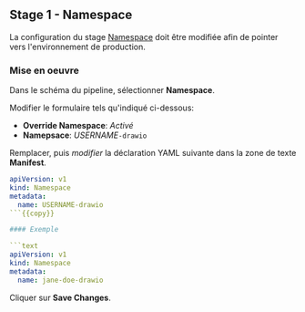 ## Stage 1 - Namespace

La configuration du stage [Namespace](https://kubernetes.io/docs/concepts/overview/working-with-objects/namespaces/) doit être modifiée afin de pointer vers l'environnement de production.

### Mise en oeuvre

Dans le schéma du pipeline, sélectionner **Namespace**.

Modifier le formulaire tels qu'indiqué ci-dessous:

* **Override Namespace**: _Activé_
* **Namepsace**: _USERNAME_`-drawio`

Remplacer, puis _modifier_ la déclaration YAML suivante dans la zone de texte **Manifest**.

```yaml
apiVersion: v1
kind: Namespace
metadata:
  name: USERNAME-drawio
```{{copy}}

#### Exemple

```text
apiVersion: v1
kind: Namespace
metadata:
  name: jane-doe-drawio
```

Cliquer sur **Save Changes**.

